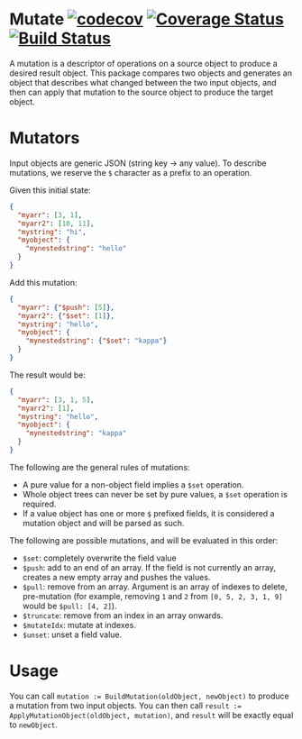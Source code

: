 Mutate [![codecov](https://codecov.io/gh/paralin/mutate/branch/master/graph/badge.svg)](https://codecov.io/gh/paralin/mutate) [![Coverage Status](https://coveralls.io/repos/github/paralin/mutate/badge.svg?branch=master)](https://coveralls.io/github/paralin/mutate?branch=master) [![Build Status](https://travis-ci.org/paralin/mutate.svg?branch=master)](https://travis-ci.org/paralin/mutate)
======

A mutation is a descriptor of operations on a source object to produce a desired result object. This package compares two objects and generates an object that describes what changed between the two input objects, and then can apply that mutation to the source object to produce the target object.


Mutators
========

Input objects are generic JSON (string key -> any value). To describe mutations, we reserve the `$` character as a prefix to an operation.

Given this initial state:

```json
{
  "myarr": [3, 1],
  "myarr2": [10, 11],
  "mystring": "hi",
  "myobject": {
    "mynestedstring": "hello"
  }
}
```

Add this mutation:

```json
{
  "myarr": {"$push": [5]},
  "myarr2": {"$set": [1]},
  "mystring": "hello",
  "myobject": {
    "mynestedstring": {"$set": "kappa"}
  }
}
```

The result would be:

```json
{
  "myarr": [3, 1, 5],
  "myarr2": [1],
  "mystring": "hello",
  "myobject": {
    "mynestedstring": "kappa"
  }
}
```

The following are the general rules of mutations:

 - A pure value for a non-object field implies a `$set` operation.
 - Whole object trees can never be set by pure values, a `$set` operation is required.
 - If a value object has one or more `$` prefixed fields, it is considered a mutation object and will be parsed as such.

The following are possible mutations, and will be evaluated in this order:

 - `$set`: completely overwrite the field value
 - `$push`: add to an end of an array. If the field is not currently an array, creates a new empty array and pushes the values.
 - `$pull`: remove from an array. Argument is an array of indexes to delete, pre-mutation (for example, removing `1` and `2` from `[0, 5, 2, 3, 1, 9]` would be `$pull: [4, 2]`).
 - `$truncate`: remove from an index in an array onwards.
 - `$mutateIdx`: mutate at indexes.
 - `$unset`: unset a field value.

Usage
=====

You can call `mutation := BuildMutation(oldObject, newObject)` to produce a mutation from two input objects. You can then call `result := ApplyMutationObject(oldObject, mutation)`, and `result` will be exactly equal to `newObject`.
